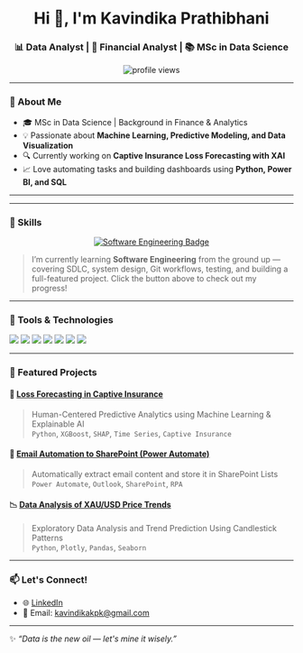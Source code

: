 <!-- Profile Header -->
<h1 align="center">Hi 👋, I'm Kavindika Prathibhani</h1>
<h3 align="center">📊 Data Analyst | 💼 Financial Analyst | 📚 MSc in Data Science</h3>

<p align="center">
  <img src="https://komarev.com/ghpvc/?username=KavindikaKurundugahamada&label=Profile%20views&color=0e75b6&style=flat" alt="profile views"/>
</p>

---

### 🌟 About Me

- 🎓 MSc in Data Science | Background in Finance & Analytics  
- 💡 Passionate about **Machine Learning, Predictive Modeling, and Data Visualization**  
- 🔍 Currently working on **Captive Insurance Loss Forecasting with XAI**  
- 📈 Love automating tasks and building dashboards using **Python, Power BI, and SQL**  

---

---

### 🧠 Skills

<p align="center">
  <a href="https://github.com/kavindikakpk/Software-Engineering-Roadmap" target="_blank">
    <img src="https://img.shields.io/badge/Software%20Engineering-Explore-blue?style=for-the-badge&logo=github&logoColor=white" alt="Software Engineering Badge" />
  </a>
</p>

> I’m currently learning **Software Engineering** from the ground up — covering SDLC, system design, Git workflows, testing, and building a full-featured project. Click the button above to check out my progress!

---

### 🔧 Tools & Technologies

<p align="left">
  <img src="https://img.shields.io/badge/Python-3670A0?style=for-the-badge&logo=python&logoColor=fff"/>
  <img src="https://img.shields.io/badge/Pandas-150458?style=for-the-badge&logo=pandas&logoColor=white"/>
  <img src="https://img.shields.io/badge/NumPy-013243?style=for-the-badge&logo=numpy&logoColor=white"/>
  <img src="https://img.shields.io/badge/Power%20BI-F2C811?style=for-the-badge&logo=powerbi&logoColor=black"/>
  <img src="https://img.shields.io/badge/MySQL-00758F?style=for-the-badge&logo=mysql&logoColor=white"/>
  <img src="https://img.shields.io/badge/Scikit--learn-F7931E?style=for-the-badge&logo=scikit-learn&logoColor=white"/>
  <img src="https://img.shields.io/badge/GitHub-181717?style=for-the-badge&logo=github&logoColor=white"/>
</p>

---

### 📂 Featured Projects

#### 🧠 [Loss Forecasting in Captive Insurance](https://github.com/YOURUSERNAME/loss-forecasting-captive)
> Human-Centered Predictive Analytics using Machine Learning & Explainable AI  
> `Python`, `XGBoost`, `SHAP`, `Time Series`, `Captive Insurance`

#### 🔄 [Email Automation to SharePoint (Power Automate)](https://github.com/YOURUSERNAME/email-to-sharepoint)
> Automatically extract email content and store it in SharePoint Lists  
> `Power Automate`, `Outlook`, `SharePoint`, `RPA`

#### 📉 [Data Analysis of XAU/USD Price Trends](https://github.com/YOURUSERNAME/xau-usd-analysis)
> Exploratory Data Analysis and Trend Prediction Using Candlestick Patterns  
> `Python`, `Plotly`, `Pandas`, `Seaborn`

---

### 📫 Let's Connect!

- 🌐 [LinkedIn](https://www.linkedin.com/in/kavindika-prathibhani-9a14a2201/)
- 📧 Email: kavindikakpk@gmail.com

---

✨ *“Data is the new oil — let's mine it wisely.”*
